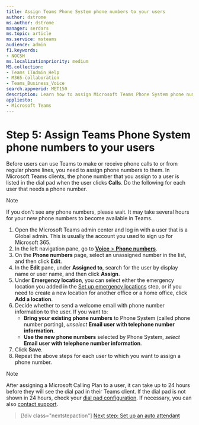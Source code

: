 ```yaml
---
title: Assign Teams Phone System phone numbers to your users
author: dstrome 
ms.author: dstrome
manager: serdars
ms.topic: article
ms.service: msteams
audience: admin
f1.keywords:
- NOCSH
ms.localizationpriority: medium
MS.collection: 
- Teams_ITAdmin_Help
- M365-collaboration
- Teams_Business_Voice
search.appverid: MET150
description: Learn how to assign Microsoft Teams Phone System phone numbers to users in your organization.
appliesto: 
- Microsoft Teams
---
```


# Step 5: Assign Teams Phone System phone numbers to your users

Before users can use Teams to make or receive phone calls to or from regular phone lines, you need to assign phone numbers to them. In Microsoft Teams clients, the phone number that you assign to a user is listed in the dial pad when the user clicks **Calls**. Do the following for each user that needs a phone number.

> [!NOTE]
> If you don't see any phone numbers, please wait. It may take several hours for your new phone numbers to become available in Teams.

1. Open the Microsoft Teams admin center and log in with a user that is a Global admin. This is usually the account you used to sign up for Microsoft 365.
1. In the left navigation pane, go to <a href="https://admin.teams.microsoft.com/phone-numbers" target="_blank">**Voice** > **Phone numbers**</a>.
1. On the **Phone numbers** page, select an unassigned number in the list, and then click **Edit**.  
1. In the **Edit** pane, under **Assigned to**, search for the user by display name or user name, and then click **Assign**.
1. Under **Emergency location**, you can select either the emergency location you added in the [Set up emergency locations](set-up-emergency-locations.md) step, or if you need to create a new location for another office or a home office, click **Add a location**.
1. Decide whether to send a welcome email with phone number information to the user. If you want to:
    - **Bring your existing phone numbers** to Phone System (called phone number porting), *unselect* **Email user with telephone number information**.
    - **Use the new phone numbers** selected by Phone System, *select* **Email user with telephone number information**.
1. Click **Save**.
1. Repeat the above steps for each user to which you want to assign a phone number.

> [!NOTE]
> After assigning a Microsoft Calling Plan to a user, it can take up to 24 hours before they will see the dial pad in their Teams client. If the dial pad is not shown in 24 hours, check your [dial pad configuration](/microsoftteams/dial-pad-configuration). If necessary, you can also [contact support](/microsoft-365/admin/contact-support-for-business-products).

> [!div class="nextstepaction"]
> [Next step: Set up an auto attendant](set-up-auto-attendant.md?tabs=general-info#steps)
